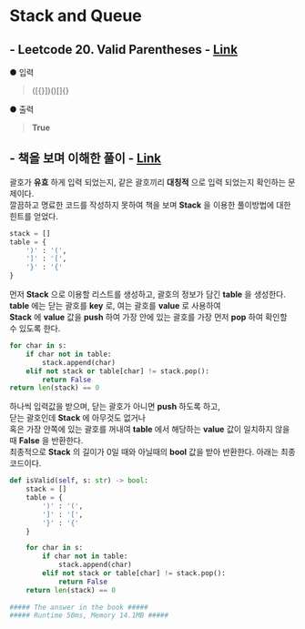 # Stack and Queue

## - Leetcode 20. Valid Parentheses - [Link](https://leetcode.com/problems/valid-parentheses/)
● 입력  
> ([{}])()[]{} 

● 출력
> __True__  

## - 책을 보며 이해한 풀이 - [Link](https://github.com/imtaesuu/AlgorithmPractice_with_Python/blob/main/Stack_and_Queue/Leetcode_Valid_Parentheses.py) 
괄호가 __유효__ 하게 입력 되었는지, 같은 괄호끼리 __대칭적__ 으로 입력 되었는지 확인하는 문제이다.   
깔끔하고 명료한 코드를 작성하지 못하여 책을 보며 __Stack__ 을 이용한 풀이방법에 대한 힌트를 얻었다.
```python
stack = []
table = {
	')' : '(',
	']' : '[',
	'}' : '{'
}
```
먼저 __Stack__ 으로 이용할 리스트를 생성하고, 괄호의 정보가 담긴 __table__ 을 생성한다.  
__table__ 에는 닫는 괄호를 __key__ 로, 여는 괄호를 __value__ 로 사용하여  
__Stack__ 에 __value__ 값을 __push__ 하여 가장 안에 있는 괄호를 가장 먼저 __pop__ 하여 확인할 수 있도록 한다.

```python
for char in s:
	if char not in table:
		stack.append(char)
	elif not stack or table[char] != stack.pop():
		return False
return len(stack) == 0
```
하나씩 입력값을 받으며, 닫는 괄호가 아니면 __push__ 하도록 하고,  
닫는 괄호인데 __Stack__ 에 아무것도 없거나  
혹은 가장 안쪽에 있는 괄호를 꺼내여 __table__ 에서 해당하는 __value__ 값이 일치하지 않을 때 __False__ 을 반환한다.    	
최종적으로 __Stack__ 의 길이가 0일 때와 아닐때의 __bool__ 값을 받아 반환한다. 아래는 최종 코드이다.
```python
def isValid(self, s: str) -> bool:
    stack = []
    table = {
        ')' : '(',
        ']' : '[',
        '}' : '{'
    }

    for char in s:
        if char not in table:
            stack.append(char)
        elif not stack or table[char] != stack.pop():
            return False
    return len(stack) == 0
	
##### The answer in the book #####
##### Runtime 50ms, Memory 14.1MB #####
```

